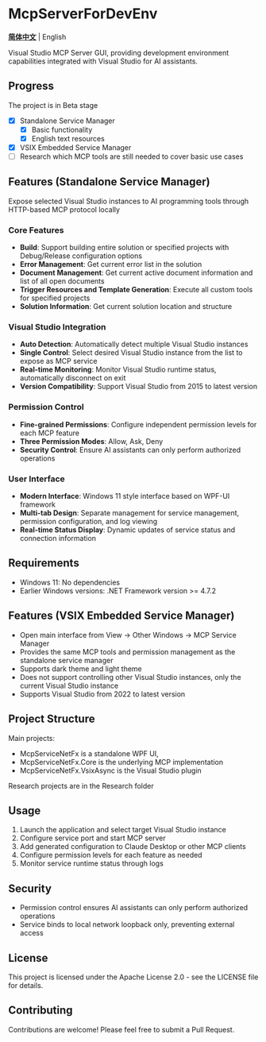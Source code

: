 # McpServerForDevEnv

**[简体中文](README.zh-CN.md)** | English

Visual Studio MCP Server GUI, providing development environment capabilities integrated with Visual Studio for AI assistants.

## Progress
The project is in Beta stage

- [x] Standalone Service Manager
    - [x] Basic functionality
    - [x] English text resources
- [x] VSIX Embedded Service Manager
- [ ] Research which MCP tools are still needed to cover basic use cases

## Features (Standalone Service Manager)

Expose selected Visual Studio instances to AI programming tools through HTTP-based MCP protocol locally

### Core Features
- **Build**: Support building entire solution or specified projects with Debug/Release configuration options
- **Error Management**: Get current error list in the solution
- **Document Management**: Get current active document information and list of all open documents
- **Trigger Resources and Template Generation**: Execute all custom tools for specified projects
- **Solution Information**: Get current solution location and structure

### Visual Studio Integration
- **Auto Detection**: Automatically detect multiple Visual Studio instances
- **Single Control**: Select desired Visual Studio instance from the list to expose as MCP service
- **Real-time Monitoring**: Monitor Visual Studio runtime status, automatically disconnect on exit
- **Version Compatibility**: Support Visual Studio from 2015 to latest version

### Permission Control
- **Fine-grained Permissions**: Configure independent permission levels for each MCP feature
- **Three Permission Modes**: Allow, Ask, Deny
- **Security Control**: Ensure AI assistants can only perform authorized operations

### User Interface
- **Modern Interface**: Windows 11 style interface based on WPF-UI framework
- **Multi-tab Design**: Separate management for service management, permission configuration, and log viewing
- **Real-time Status Display**: Dynamic updates of service status and connection information

## Requirements
- Windows 11: No dependencies
- Earlier Windows versions: .NET Framework version >= 4.7.2

## Features (VSIX Embedded Service Manager)
- Open main interface from View -> Other Windows -> MCP Service Manager
- Provides the same MCP tools and permission management as the standalone service manager
- Supports dark theme and light theme
- Does not support controlling other Visual Studio instances, only the current Visual Studio instance
- Supports Visual Studio from 2022 to latest version
## Project Structure

Main projects:
- McpServiceNetFx is a standalone WPF UI,
- McpServiceNetFx.Core is the underlying MCP implementation
- McpServiceNetFx.VsixAsync is the Visual Studio plugin

Research projects are in the Research folder

## Usage

1. Launch the application and select target Visual Studio instance
2. Configure service port and start MCP server
3. Add generated configuration to Claude Desktop or other MCP clients
4. Configure permission levels for each feature as needed
5. Monitor service runtime status through logs

## Security

- Permission control ensures AI assistants can only perform authorized operations
- Service binds to local network loopback only, preventing external access

## License

This project is licensed under the Apache License 2.0 - see the LICENSE file for details.

## Contributing

Contributions are welcome! Please feel free to submit a Pull Request.